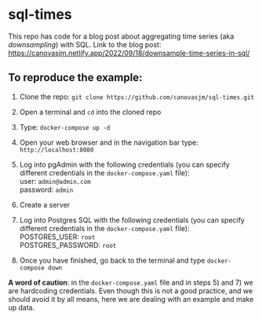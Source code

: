 # sql-times  

This repo has code for a blog post about aggregating time series (aka *downsampling*) with SQL. Link to the blog post: https://canovasjm.netlify.app/2022/09/18/downsample-time-series-in-sql/  

## To reproduce the example:  

1. Clone the repo: `git clone https://github.com/canovasjm/sql-times.git`  

2. Open a terminal and `cd` into the cloned repo  

3. Type: `docker-compose up -d`  

4. Open your web browser and in the navigation bar type: `http://localhost:8080`  

5. Log into pgAdmin with the following credentials (you can specify different credentials in the `docker-compose.yaml` file):  
    user: `admin@admin.com`  
    password: `admin`  

6. Create a server

7. Log into Postgres SQL with the following credentials (you can specify different credentials in the `docker-compose.yaml` file):  
    POSTGRES_USER: `root`  
    POSTGRES_PASSWORD: `root`  

8. Once you have finished, go back to the terminal and type `docker-compose down`     

**A word of caution**: in the `docker-compose.yaml` file and in steps 5) and 7) we are hardcoding credentials. Even though this is not a good practice, and we should avoid it by all means, here we are dealing with an example and make up data.
